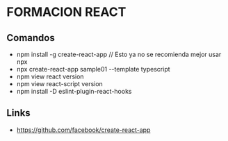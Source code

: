 # FORMACION REACT

## Comandos
* npm install -g create-react-app // Esto ya no se recomienda mejor usar npx
* npx create-react-app sample01 --template typescript
* npm view react version
* npm view react-script version
* npm install -D eslint-plugin-react-hooks

## Links
* https://github.com/facebook/create-react-app